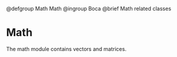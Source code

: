 <!-- /** -->
  @defgroup Math Math
  @ingroup Boca
  @brief Math related classes
<!--  */ -->

# Math

The math module contains vectors and matrices.
